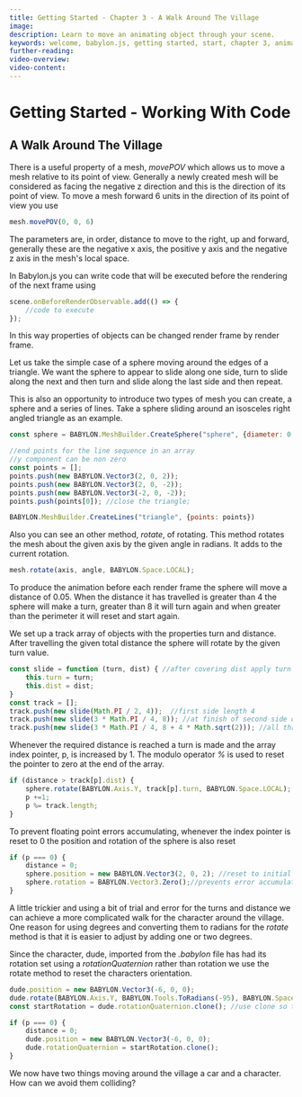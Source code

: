 ```yaml
---
title: Getting Started - Chapter 3 - A Walk Around The Village
image:
description: Learn to move an animating object through your scene.
keywords: welcome, babylon.js, getting started, start, chapter 3, animation, animation basics, character animation, model loading, parenting
further-reading:
video-overview:
video-content:
---
```



# Getting Started - Working With Code

## A Walk Around The Village

There is a useful property of a mesh, *movePOV* which allows us to move a mesh relative to its point of view. Generally a newly created mesh will be considered as facing the negative z direction and this is the direction of its point of view. To move a mesh forward 6 units in the direction of its point of view you use

```javascript
mesh.movePOV(0, 0, 6)
```
The parameters are, in order, distance to move to the right, up and forward, generally these are the negative x axis, the positive y axis and the negative z axis in the mesh's local space.

In Babylon.js you can write code that will be executed before the rendering of the next frame using

```javascript
scene.onBeforeRenderObservable.add(() => {
    //code to execute
});
```

In this way properties of objects can be changed render frame by render frame.

Let us take the simple case of a sphere moving around the edges of a triangle. We want the sphere to appear to slide along one side, turn to slide along the next and then turn and slide along the last side and then repeat.

This is also an opportunity to introduce two types of mesh you can create, a sphere and a series of lines. Take a sphere sliding around an isosceles right angled triangle as an example.

```javascript
const sphere = BABYLON.MeshBuilder.CreateSphere("sphere", {diameter: 0.25});

//end points for the line sequence in an array
//y component can be non zero
const points = [];
points.push(new BABYLON.Vector3(2, 0, 2));
points.push(new BABYLON.Vector3(2, 0, -2));
points.push(new BABYLON.Vector3(-2, 0, -2));
points.push(points[0]); //close the triangle;

BABYLON.MeshBuilder.CreateLines("triangle", {points: points})
```

Also you can see an other method, *rotate*, of rotating. This method rotates the mesh about the given axis by the given angle in radians. It adds to the current rotation.
```javascript
mesh.rotate(axis, angle, BABYLON.Space.LOCAL);
```

To produce the animation before each render frame the sphere will move a distance of 0.05. When the distance it has travelled is greater than 4 the sphere will make a turn, greater than 8 it will turn again and when greater than the perimeter it will reset and start again.

We set up a track array of objects with the properties turn and distance. After travelling the given total distance the sphere will rotate by the given turn value.

```javascript
const slide = function (turn, dist) { //after covering dist apply turn
    this.turn = turn;
    this.dist = dist;
}
const track = [];
track.push(new slide(Math.PI / 2, 4));  //first side length 4
track.push(new slide(3 * Math.PI / 4, 8)); //at finish of second side distance covered is 4 + 4
track.push(new slide(3 * Math.PI / 4, 8 + 4 * Math.sqrt(2))); //all three sides cover the distance 4 + 4 + 4 * sqrt(2)
```

Whenever the required distance is reached a turn is made and the array index pointer, p, is increased by 1. The modulo operator *%* is used to reset the pointer to zero at the end of the array.

```javascript
if (distance > track[p].dist) {        
    sphere.rotate(BABYLON.Axis.Y, track[p].turn, BABYLON.Space.LOCAL);
    p +=1;
    p %= track.length;
}
```

To prevent floating point errors accumulating, whenever the index pointer is reset to 0 the position and rotation of the sphere is also reset

```javascript
if (p === 0) {
    distance = 0;
    sphere.position = new BABYLON.Vector3(2, 0, 2); //reset to initial conditions
    sphere.rotation = BABYLON.Vector3.Zero();//prevents error accumulation 
}
```

<Playground id="#N9IZ8M#1" title="Animating To a Path" description="Simple example of animating an object along a path." image="/img/playgroundsAndNMEs/gettingStartedVillageWalk1.jpg"/>

A little trickier and using a bit of trial and error for the turns and distance we can achieve a more complicated walk for the character around the village. One reason for using degrees and converting them to radians for the *rotate* method is that it is easier to adjust by adding one or two degrees.

Since the character, dude, imported from the *.babylon* file has had its rotation set using a *rotationQuaternion* rather than rotation we use the rotate method to reset the characters orientation.

```javascript
dude.position = new BABYLON.Vector3(-6, 0, 0);
dude.rotate(BABYLON.Axis.Y, BABYLON.Tools.ToRadians(-95), BABYLON.Space.LOCAL);
const startRotation = dude.rotationQuaternion.clone(); //use clone so that variables are independent not linked copies
```

```javascript
if (p === 0) {
    distance = 0;
    dude.position = new BABYLON.Vector3(-6, 0, 0);
    dude.rotationQuaternion = startRotation.clone();
}
```

<Playground id="#KBS9I5#81" title="Character Walking Through Town" description="Animate a character walking through the village." image="/img/playgroundsAndNMEs/gettingStartedVillageWalk2.jpg"/>

We now have two things moving around the village a car and a character. How can we avoid them colliding?